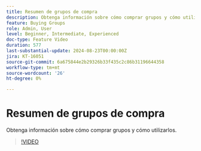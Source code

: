 ```yaml
---
title: Resumen de grupos de compra
description: Obtenga información sobre cómo comprar grupos y cómo utilizarlos.
feature: Buying Groups
role: Admin, User
level: Beginner, Intermediate, Experienced
doc-type: Feature Video
duration: 577
last-substantial-update: 2024-08-23T00:00:00Z
jira: KT-16051
source-git-commit: 6a675844e2b29326b33f435c2c86b31196644358
workflow-type: tm+mt
source-wordcount: '26'
ht-degree: 0%

---
```



# Resumen de grupos de compra

Obtenga información sobre cómo comprar grupos y cómo utilizarlos.

>[!VIDEO](https://video.tv.adobe.com/v/3452931/?learn=on&captions=spa)
